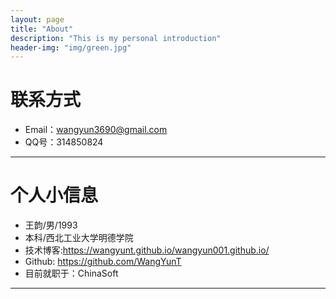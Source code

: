 ```yaml
---
layout: page
title: "About"
description: "This is my personal introduction"
header-img: "img/green.jpg"
---
```





# 联系方式

*   Email：wangyun3690@gmail.com
*   QQ号：314850824

* * *

# 个人小信息

*   王韵/男/1993
*   本科/西北工业大学明德学院
*   技术博客:https://wangyunt.github.io/wangyun001.github.io/
*   Github: https://github.com/WangYunT
*   目前就职于：ChinaSoft

* * *
